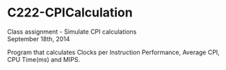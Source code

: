 # C222-CPICalculation
Class assignment - Simulate CPI calculations  
September 18th, 2014

Program that calculates Clocks per Instruction Performance, Average CPI, CPU Time(ms) and MIPS.
